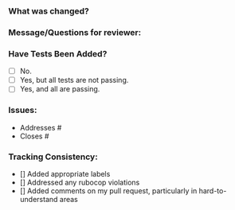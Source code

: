 ### What was changed?

### Message/Questions for reviewer:

### Have Tests Been Added?
- [ ] No.
- [ ] Yes, but all tests are not passing.
- [ ] Yes, and all are passing.

### Issues:
* Addresses #
* Closes #

### Tracking Consistency:
- [] Added appropriate labels
- [] Addressed any rubocop violations
- [] Added comments on my pull request, particularly in hard-to-understand areas
